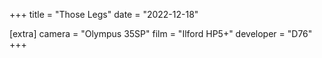 +++
title =  "Those Legs"
date =  "2022-12-18"

[extra]
camera = "Olympus 35SP"
film =  "Ilford HP5+"
developer =  "D76"
+++
